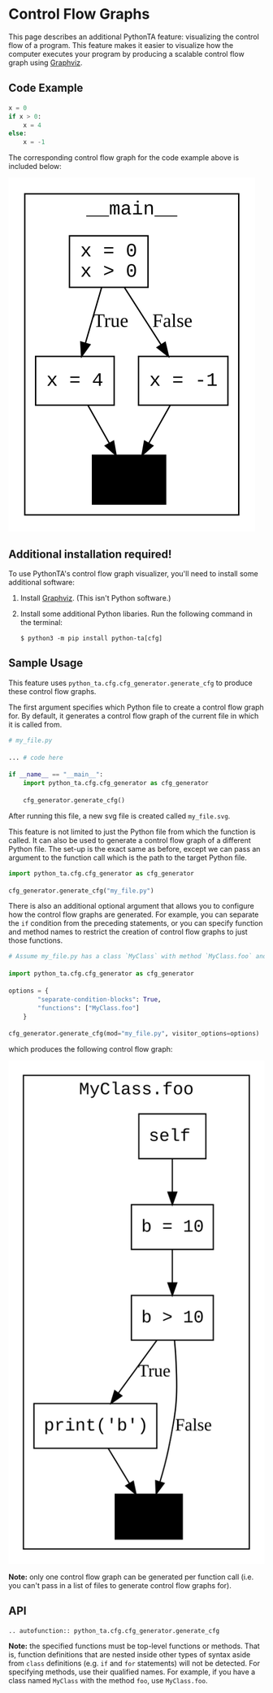 # Control Flow Graphs

This page describes an additional PythonTA feature: visualizing the control flow of a program.
This feature makes it easier to visualize how the computer executes your program by producing a scalable control flow graph using [Graphviz].

## Code Example

```python
x = 0
if x > 0:
    x = 4
else:
    x = -1
```

The corresponding control flow graph for the code example above is included below:

![if_else.svg](images/if_else.svg)

## Additional installation required!

To use PythonTA's control flow graph visualizer, you'll need to install some additional software:

1. Install [Graphviz](https://www.graphviz.org/download/). (This isn't Python software.)
2. Install some additional Python libaries.
   Run the following command in the terminal:

   ```console
   $ python3 -m pip install python-ta[cfg]
   ```

## Sample Usage

This feature uses `python_ta.cfg.cfg_generator.generate_cfg` to produce these control flow graphs.

The first argument specifies which Python file to create a control flow graph for. By default, it generates a control flow graph of the current file in which it is called from.

```python
# my_file.py

... # code here

if __name__ == "__main__":
    import python_ta.cfg.cfg_generator as cfg_generator

    cfg_generator.generate_cfg()
```

After running this file, a new svg file is created called `my_file.svg`.

This feature is not limited to just the Python file from which the function is called. It can also be used to generate a control flow graph of a different Python file. The set-up is the exact same as before, except we can pass an argument to the function call which is the path to the target Python file.

```python
import python_ta.cfg.cfg_generator as cfg_generator

cfg_generator.generate_cfg("my_file.py")
```

There is also an additional optional argument that allows you to configure how the control flow graphs are generated. For example, you can separate the `if` condition from the preceding statements, or you can specify function and method names to restrict the creation of control flow graphs to just those functions.

```python
# Assume my_file.py has a class `MyClass` with method `MyClass.foo` and a top-level method `foo`

import python_ta.cfg.cfg_generator as cfg_generator

options = {
        "separate-condition-blocks": True,
        "functions": ["MyClass.foo"]
    }

cfg_generator.generate_cfg(mod="my_file.py", visitor_options=options)
```

which produces the following control flow graph:

![method_only.svg](images/method_only.svg)

**Note:** only one control flow graph can be generated per function call (i.e. you can't pass in a list of files to generate control flow graphs for).

## API

```{eval-rst}
.. autofunction:: python_ta.cfg.cfg_generator.generate_cfg
```

**Note:** the specified functions must be top-level functions or methods. That is, function definitions that are nested inside other types of syntax aside from `class` definitions (e.g. `if` and `for` statements) will not be detected. For specifying methods, use their qualified names. For example, if you have a class named `MyClass` with the method `foo`, use `MyClass.foo`.

[Graphviz]: https://www.graphviz.org/

